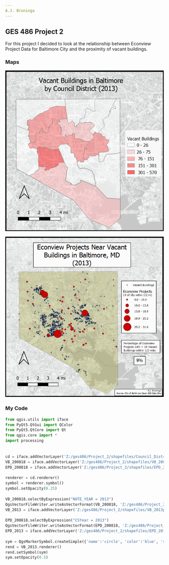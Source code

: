 ```yaml
---
A.J. Bruninga
---
```

GES 486 Project 2
---

For this project I decided to look at the relationship between Econview Project
Data for Baltimore City and the proximity of vacant buildings.

### Maps

![Alt Text](https://github.com/ajbruninga/ajbruninga.github.io/blob/master/VB_CD_201317.gif)


![Alt Text](https://github.com/ajbruninga/ajbruninga.github.io/blob/master/EPD_VB_201317.gif)



### My Code
```python
from qgis.utils import iface
from PyQt5.QtGui import QColor
from PyQt5.QtCore import Qt
from qgis.core import *
import processing


cd = iface.addVectorLayer('Z:/ges486/Project_2/shapefiles/Council_District.shp', 'Council_District', 'ogr')
VB_200818 = iface.addVectorLayer('Z:/ges486/Project_2/shapefiles/VB_200818.shp', 'VB_200818', 'ogr')
EPD_200818 = iface.addVectorLayer('Z:/ges486/Project_2/shapefiles/EPD_200818.shp', 'EPD_200818', 'ogr')

renderer = cd.renderer()
symbol = renderer.symbol()
symbol.setOpacity(0.25)

VB_200818.selectByExpression("NOTE_YEAR = 2013")
QgsVectorFileWriter.writeAsVectorFormat(VB_200818, 'Z:/ges486/Project_2/shapefiles/VB_2013p.shp', 'utf-8', VB_200818.crs(), 'ESRI Shapefile', True)
VB_2013 = iface.addVectorLayer('Z:/ges486/Project_2/shapefiles/VB_2013p.shp', 'VB_2013p', 'ogr')

EPD_200818.selectByExpression("CSYear = 2013")
QgsVectorFileWriter.writeAsVectorFormat(EPD_200818, 'Z:/ges486/Project_2/shapefiles/EPD_2013p.shp', 'utf-8', EPD_200818.crs(), 'ESRI Shapefile', True)
EPD_2013 = iface.addVectorLayer('Z:/ges486/Project_2/shapefiles/EPD_2013p.shp', 'EPD_2013p', 'ogr')

sym = QgsMarkerSymbol.createSimple({'name':'circle', 'color':'blue', 'size':'1'})
rend = VB_2013.renderer()
rend.setSymbol(sym)
sym.setOpacity(0.5)
```
